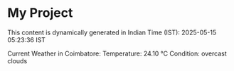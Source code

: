 # My Project

This content is dynamically generated in Indian Time (IST): 2025-05-15 05:23:36 IST


Current Weather in Coimbatore:
Temperature: 24.10 °C
Condition: overcast clouds
